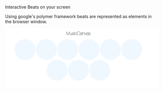 Interactive Beats on your screen

Using google's polymer framework beats are represented as elements in the browser window.

![Project Screenshot](project_images/cover.png?raw=true "Cover Image")
